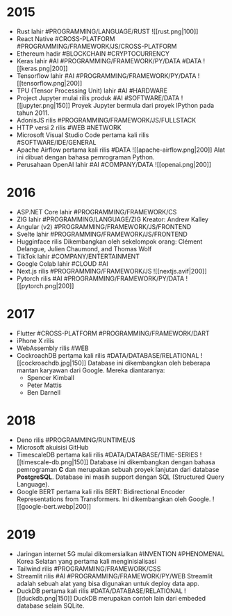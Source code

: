 # 2015
- Rust lahir #PROGRAMMING/LANGUAGE/RUST
	![[rust.png|100]]
- React Native #CROSS-PLATFORM #PROGRAMMING/FRAMEWORK/JS/CROSS-PLATFORM
- Ethereum hadir #BLOCKCHAIN #CRYPTOCURRENCY
- Keras lahir #AI #PROGRAMMING/FRAMEWORK/PY/DATA  #DATA
	![[keras.png|200]]
- Tensorflow lahir #AI #PROGRAMMING/FRAMEWORK/PY/DATA
	![[tensorflow.png|200]]
- TPU (Tensor Processing Unit) lahir #AI #HARDWARE
- Project Jupyter mulai rilis produk #AI #SOFTWARE/DATA
	![[jupyter.png|150]]
	Proyek Jupyter bermula dari proyek IPython pada tahun 2011.
- AdonisJS rilis #PROGRAMMING/FRAMEWORK/JS/FULLSTACK
- HTTP versi 2 rilis #WEB #NETWORK
- Microsoft Visual Studio Code pertama kali rilis #SOFTWARE/IDE/GENERAL
- Apache Airflow pertama kali rilis #DATA
	![[apache-airflow.png|200]]
	Alat ini dibuat dengan bahasa pemrograman Python.
- Perusahaan OpenAI lahir #AI #COMPANY/DATA 
	![[openai.png|200]]
# 2016
- ASP.NET Core lahir #PROGRAMMING/FRAMEWORK/CS
- ZIG lahir #PROGRAMMING/LANGUAGE/ZIG
	Kreator: Andrew Kalley
- Angular (v2) #PROGRAMMING/FRAMEWORK/JS/FRONTEND 
- Svelte lahir #PROGRAMMING/FRAMEWORK/JS/FRONTEND 
- Hugginface rilis
	Dikembangkan oleh sekelompok orang: Clément Delangue, Julien Chaumond, and Thomas Wolf
- TikTok lahir #COMPANY/ENTERTAINMENT 
- Google Colab lahir #CLOUD #AI
- Next.js rilis #PROGRAMMING/FRAMEWORK/JS
	![[nextjs.avif|200]]
- Pytorch rilis #AI #PROGRAMMING/FRAMEWORK/PY/DATA
	![[pytorch.png|200]]
# 2017
- Flutter #CROSS-PLATFORM #PROGRAMMING/FRAMEWORK/DART
- iPhone X rilis
- WebAssembly rilis #WEB
- CockroachDB pertama kali rilis #DATA/DATABASE/RELATIONAL 
	![[cockroachdb.jpg|150]]
	Database ini dikembangkan oleh beberapa mantan karyawan dari Google. Mereka diantaranya:
	- Spencer Kimball
	- Peter Mattis
	- Ben Darnell
# 2018
- Deno rilis #PROGRAMMING/RUNTIME/JS 
- Microsoft akuisisi GitHub
- TimescaleDB pertama kali rilis #DATA/DATABASE/TIME-SERIES
	![[timescale-db.png|150]]
	Database ini dikembangkan dengan bahasa pemrograman **C** dan merupakan sebuah proyek lanjutan dari database **PostgreSQL**. Database ini masih support dengan SQL (Structured Query Language).
- Google BERT pertama kali rilis
	BERT: Bidirectional Encoder Representations from Transformers. Ini dikembangkan oleh Google.
	![[google-bert.webp|200]]
	
# 2019

- Jaringan internet 5G mulai dikomersialkan #INVENTION #PHENOMENAL
	Korea Selatan yang pertama kali menginisialisasi
- Tailwind rilis #PROGRAMMING/FRAMEWORK/CSS
- Streamlit rilis #AI #PROGRAMMING/FRAMEWORK/PY/WEB 
	Streamlit adalah sebuah alat yang bisa digunakan untuk deploy data app.
- DuckDB pertama kali rilis #DATA/DATABASE/RELATIONAL 
	![[duckdb.png|150]]
	DuckDB merupakan contoh lain dari embeded database selain SQLite. 